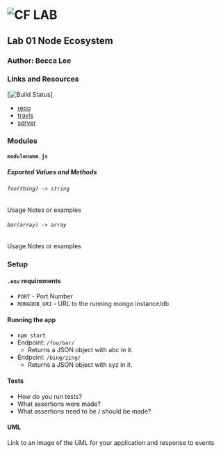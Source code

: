 ![CF](http://i.imgur.com/7v5ASc8.png) LAB
=================================================

## Lab 01 Node Ecosystem

### Author: Becca Lee

### Links and Resources

[![Build Status](https://www.travis-ci.com/beccalee123/01-node-ecosystem.svg?branch=master)]
* [repo](https://github.com/codefellows-seattle-javascript-401d28/01-node-ecosystem)
* [travis](https://www.travis-ci.com/beccalee123/01-node-ecosystem)
* [server](https://becca-01-node-ecosystem.herokuapp.com/)

### Modules
#### `modulename.js`
##### Exported Values and Methods

###### `foo(thing) -> string`
Usage Notes or examples

###### `bar(array) -> array`
Usage Notes or examples

### Setup
#### `.env` requirements
* `PORT` - Port Number
* `MONGODB_URI` - URL to the running mongo instance/db

#### Running the app
* `npm start`
* Endpoint: `/foo/bar/`
  * Returns a JSON object with abc in it.
* Endpoint: `/bing/zing/`
  * Returns a JSON object with xyz in it.

#### Tests
* How do you run tests?
* What assertions were made?
* What assertions need to be / should be made?

#### UML
Link to an image of the UML for your application and response to events
